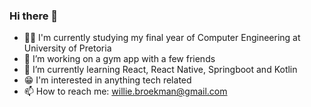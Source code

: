 ### Hi there 👋 

- 👨‍🎓 I'm currently studying my final year of Computer Engineering at University of Pretoria
- 🔭 I’m working on a gym app with a few friends
- 🌱 I’m currently learning React, React Native, Springboot and Kotlin
- 😁 I'm interested in anything tech related
- 📫 How to reach me: willie.broekman@gmail.com
<!--
**UnshapenPrism5/UnshapenPrism5** is a ✨ _special_ ✨ repository because its `README.md` (this file) appears on your GitHub profile.

Here are some ideas to get you started:

- 🔭 I’m currently working on ...
- 🌱 I’m currently learning ...
- 👯 I’m looking to collaborate on ...
- 🤔 I’m looking for help with ...
- 💬 Ask me about ...
- 📫 How to reach me: ...
- 😄 Pronouns: ...
- ⚡ Fun fact: ...
-->
